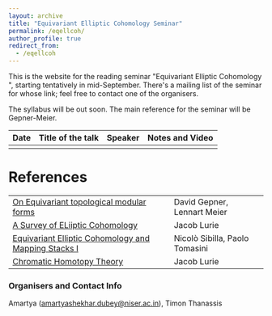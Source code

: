 ```yaml
---
layout: archive
title: "Equivariant Elliptic Cohomology Seminar"
permalink: /eqellcoh/
author_profile: true
redirect_from:
  - /eqellcoh
---
```




This is the website for the reading seminar "Equivariant Elliptic Cohomology ", starting tentatively in mid-September. There's a mailing list of the seminar for whose link; feel free to contact one of the organisers.

The syllabus will be out soon. The main reference for the seminar will be Gepner-Meier.

Date  | Title of the talk | Speaker | Notes and Video 
--- | --- | --- | --- 
|||

  

References
======

|   |  |
| ------------- | ------------- |
|[On Equivariant topological modular forms](https://arxiv.org/abs/2004.10254) | David Gepner, Lennart Meier| 
| [A Survey of ELiiptic Cohomology](https://people.math.harvard.edu/~lurie/papers/survey.pdf)  | Jacob Lurie  |
| [Equivariant Elliptic Cohomology and Mapping Stacks I](https://arxiv.org/abs/2303.10146) | Nicolò Sibilla, Paolo Tomasini |
| [Chromatic Homotopy Theory](https://people.math.harvard.edu/~lurie/252x.html) | Jacob Lurie |

### Organisers and Contact Info
Amartya (amartyashekhar.dubey@niser.ac.in), Timon Thanassis
